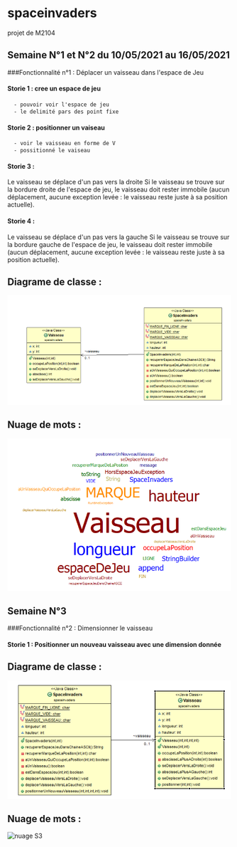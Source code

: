 # spaceinvaders
projet de M2104

## Semaine N°1 et N°2 du 10/05/2021 au 16/05/2021


###Fonctionnalité n°1 : Déplacer un vaisseau dans l'espace de Jeu

#### Storie 1 : cree un espace de jeu
      - pouvoir voir l'espace de jeu
      - le delimité pars des point fixe

#### Storie 2 : positionner un vaiseau 

      - voir le vaisseau en forme de V
      - possitionné le vaiseau 

#### Storie 3 :
Le vaisseau se déplace d'un pas vers la droite
Si le vaisseau se trouve sur la bordure droite de l'espace de jeu, le vaisseau doit rester immobile (aucun déplacement, aucune exception levée : le vaisseau reste juste à sa position actuelle).

#### Storie 4 :

Le vaisseau se déplace d'un pas vers la gauche
Si le vaisseau se trouve sur la bordure gauche de l'espace de jeu, le vaisseau doit rester immobile (aucun déplacement, aucune exception levée : le vaisseau reste juste à sa position actuelle).

## Diagrame de classe :

![diag classe S1-2](image/DiagClassS1-2.png)

## Nuage de mots :

![nuage S1-2](image/NuageS1-2.png)


## Semaine N°3


###Fonctionnalité n°2 : Dimensionner le vaisseau

#### Storie 1 : Positionner un nouveau vaisseau avec une dimension donnée



## Diagrame de classe :

![diag classe S3](image/DiagCassS3.png)

## Nuage de mots :

![nuage S3](image/NuageS3.png)

